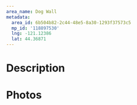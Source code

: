 ```yaml
---
area_name: Dog Wall
metadata:
  area_id: 6b504b82-2c44-48e5-8a30-1293f37573c5
  mp_id: '118897530'
  lng: -121.12386
  lat: 44.36871
---
```

# Description

# Photos

